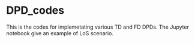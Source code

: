 # DPD_codes
This is the codes for implemetating various TD and FD DPDs. The Jupyter notebook give an example of LoS scenario.
